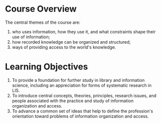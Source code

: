 # Course Overview 
The central themes of the course are:

 1. who uses information, how they use it, and what constraints shape their use of information; 
 2. how recorded knowledge can be organized and structured;  
 3. ways of providing access to the world's knowledge.

# Learning Objectives
 1. To provide a foundation for further study in library and information science, including an appreciation for forms of systematic research in LIS.
 2. To introduce central concepts, theories, principles, research issues, and people associated with the practice and study of information organization and access.
 3. To advance a common set of ideas that help to define the profession's orientation toward problems of information organization and access.
